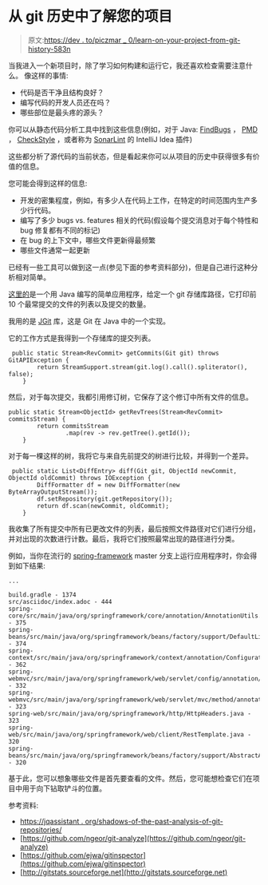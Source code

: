 # 从 git 历史中了解您的项目

> 原文:[https://dev . to/piczmar _ 0/learn-on-your-project-from-git-history-583n](https://dev.to/piczmar_0/learn-about-your-project-from-git-history-583n)

当我进入一个新项目时，除了学习如何构建和运行它，我还喜欢检查需要注意什么。
像这样的事情:

*   代码是否干净且结构良好？
*   编写代码的开发人员还在吗？
*   哪些部位是最头疼的源头？

你可以从静态代码分析工具中找到这些信息(例如，对于 Java: [FindBugs](http://findbugs.sourceforge.net/) ， [PMD](https://github.com/pmd/pmd) ， [CheckStyle](https://github.com/pmd/pmd) ，或者称为 [SonarLint](https://plugins.jetbrains.com/plugin/7973-sonarlint) 的 IntelliJ Idea 插件)

这些都分析了源代码的当前状态，但是看起来你可以从项目的历史中获得很多有价值的信息。

您可能会得到这样的信息:

*   开发的密集程度，例如，有多少人在代码上工作，在特定的时间范围内生产多少行代码。
*   编写了多少 bugs vs. features 相关的代码(假设每个提交消息对于每个特性和 bug 修复都有不同的标记)
*   在 bug 的上下文中，哪些文件更新得最频繁
*   哪些文件通常一起更新

已经有一些工具可以做到这一点(参见下面的参考资料部分)，但是自己进行这种分析相对简单。

[这里的](https://github.com/piczmar/git-code-stats)是一个用 Java 编写的简单应用程序，给定一个 git 存储库路径，它打印前 10 个最常提交的文件的列表以及提交的数量。

我用的是 [JGit](https://www.eclipse.org/jgit/) 库，这是 Git 在 Java 中的一个实现。

它的工作方式是我得到一个存储库的提交列表。

```
 public static Stream<RevCommit> getCommits(Git git) throws GitAPIException {
        return StreamSupport.stream(git.log().call().spliterator(), false);
    } 
```

然后，对于每次提交，我都引用修订树，它保存了这个修订中所有文件的信息。

```
public static Stream<ObjectId> getRevTrees(Stream<RevCommit> commitsStream) {
        return commitsStream
                .map(rev -> rev.getTree().getId());
    } 
```

对于每一棵这样的树，我将它与来自先前提交的树进行比较，并得到一个差异。

```
 public static List<DiffEntry> diff(Git git, ObjectId newCommit, ObjectId oldCommit) throws IOException {
        DiffFormatter df = new DiffFormatter(new ByteArrayOutputStream());
        df.setRepository(git.getRepository());
        return df.scan(newCommit, oldCommit);
    } 
```

我收集了所有提交中所有已更改文件的列表，最后按照文件路径对它们进行分组，并对出现的次数进行计数。最后，我将它们按照最常出现的路径进行分类。

例如，当你在流行的 [spring-framework](https://github.com/spring-projects/spring-framework) master 分支上运行应用程序时，你会得到如下结果:

```
...

build.gradle - 1374
src/asciidoc/index.adoc - 444
spring-core/src/main/java/org/springframework/core/annotation/AnnotationUtils.java - 375
spring-beans/src/main/java/org/springframework/beans/factory/support/DefaultListableBeanFactory.java - 374
spring-context/src/main/java/org/springframework/context/annotation/ConfigurationClassParser.java - 362
spring-webmvc/src/main/java/org/springframework/web/servlet/config/annotation/WebMvcConfigurationSupport.java - 332
spring-webmvc/src/main/java/org/springframework/web/servlet/mvc/method/annotation/RequestMappingHandlerAdapter.java - 323
spring-web/src/main/java/org/springframework/http/HttpHeaders.java - 323
spring-web/src/main/java/org/springframework/web/client/RestTemplate.java - 320
spring-beans/src/main/java/org/springframework/beans/factory/support/AbstractAutowireCapableBeanFactory.java - 320 
```

基于此，您可以想象哪些文件是首先要查看的文件。然后，您可能想检查它们在项目中用于向下钻取铲斗的位置。

参考资料:

*   [https://jqassistant . org/shadows-of-the-past-analysis-of-git-repositories/](https://jqassistant.org/shadows-of-the-past-analysis-of-git-repositories/)
*   [https://github.com/ngeor/git-analyze](https://github.com/ngeor/git-analyze)
*   [https://github.com/ejwa/gitinspector](https://github.com/ejwa/gitinspector)
*   [http://gitstats.sourceforge.net](http://gitstats.sourceforge.net)
